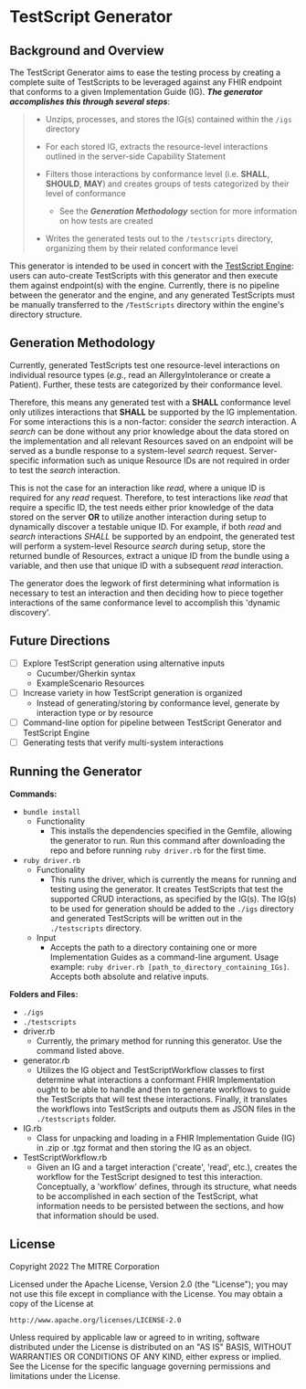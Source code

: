 # TestScript Generator

## Background and Overview

The TestScript Generator aims to ease the testing process by creating a complete suite of TestScripts to be leveraged against any FHIR endpoint that conforms to a given Implementation Guide (IG). *__The generator accomplishes this through several steps__*:

> - Unzips, processes, and stores the IG(s) contained within the `/igs` directory
>
> - For each stored IG, extracts the resource-level interactions outlined in the server-side Capability Statement
>
> - Filters those interactions by conformance level (i.e. **SHALL**, **SHOULD**, **MAY**) and creates groups of tests categorized by their level of conformance
>   - See the __*Generation Methodology*__ section for more information on how tests are created
> - Writes the generated tests out to the `/testscripts` directory, organizing them by their related conformance level


This generator is intended to be used in concert with the [TestScript Engine](https://github.com/fhir-crucible/testscript-engine): users can auto-create TestScripts with this generator and then execute them against endpoint(s) with the engine. Currently, there is no pipeline between the generator and the engine, and any generated TestScripts must be manually transferred to the `/TestScripts` directory within the engine's directory structure.

## Generation Methodology

Currently, generated TestScripts test one resource-level interactions on individual resource types (*e.g.*, read an AllergyIntolerance or create a Patient). Further, these tests are categorized by their conformance level.

Therefore, this means any generated test with a **SHALL** conformance level only utilizes interactions that **SHALL** be supported by the IG implementation. For some interactions this is a non-factor: consider the *search* interaction. A *search* can be done without any prior knowledge about the data stored on the implementation and all relevant Resources saved on an endpoint will be served as a bundle response to a system-level *search* request. Server-specific information such as unique Resource IDs are not required in order to test the *search* interaction.

This is not the case for an interaction like *read*, where a unique ID is required for any *read* request. Therefore, to test interactions like *read* that require a specific ID, the test needs either prior knowledge of the data stored on the server __OR__ to utilize another interaction during setup to dynamically discover a testable unique ID. For example, if both *read* and *search* interactions *SHALL* be supported by an endpoint, the generated test will perform a system-level Resource *search* during setup, store the returned bundle of Resources, extract a unique ID from the bundle using a variable, and then use that unique ID with a subsequent *read* interaction.

The generator does the legwork of first determining what information is necessary to test an interaction and then deciding how to piece together interactions of the same conformance level to accomplish this 'dynamic discovery'.

## Future Directions

- [ ] Explore TestScript generation using alternative inputs
    - Cucumber/Gherkin syntax
    - ExampleScenario Resources
- [ ] Increase variety in how TestScript generation is organized
    - Instead of generating/storing by conformance level, generate by interaction type or by resource
- [ ] Command-line option for pipeline between TestScript Generator and TestScript Engine
- [ ] Generating tests that verify multi-system interactions

## Running the Generator

**Commands:**
  - `bundle install`
    - Functionality
      - This installs the dependencies specified in the Gemfile, allowing the generator to run. Run this command after downloading the repo and before running `ruby driver.rb` for the first time.
  - `ruby driver.rb`
    - Functionality
      - This runs the driver, which is currently the means for running and testing using the generator. It creates TestScripts that test the supported CRUD interactions, as specified by the IG(s). The IG(s) to be used for generation should be added to the `./igs` directory and generated TestScripts will be written out in the `./testscripts` directory.
    - Input
      - Accepts the path to a directory containing one or more Implementation Guides as
      a command-line argument. Usage example: `ruby driver.rb
      [path_to_directory_containing_IGs]`. Accepts both absolute and relative inputs.

**Folders and Files:**
  - `./igs`
  - `./testscripts `
  - driver.rb
    - Currently, the primary method for running this generator. Use the command listed above.
  - generator.rb
    - Utilizes the IG object and TestScriptWorkflow classes to first determine what interactions a conformant FHIR Implementation ought to be able to handle and then to generate workflows to guide the TestScripts that will test these interactions. Finally, it translates the workflows into TestScripts and outputs them as JSON files in the `./testscripts` folder.
  - IG.rb
    - Class for unpacking and loading in a FHIR Implementation Guide (IG) in .zip or .tgz format and then storing the IG as an object.
  - TestScriptWorkflow.rb
    - Given an IG and a target interaction ('create', 'read', etc.), creates the workflow for the TestScript designed to test this interaction. Conceptually, a 'workflow' defines, through its structure, what needs to be accomplished in each section of the TestScript, what information needs to be persisted between the sections, and how that information should be used.

## License
Copyright 2022 The MITRE Corporation

Licensed under the Apache License, Version 2.0 (the "License"); you may not use
this file except in compliance with the License. You may obtain a copy of the
License at
```
http://www.apache.org/licenses/LICENSE-2.0
```
Unless required by applicable law or agreed to in writing, software distributed
under the License is distributed on an "AS IS" BASIS, WITHOUT WARRANTIES OR
CONDITIONS OF ANY KIND, either express or implied. See the License for the
specific language governing permissions and limitations under the License.